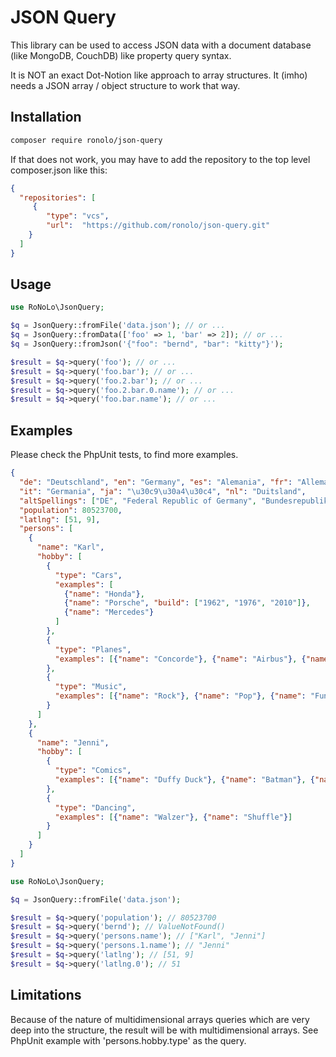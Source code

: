 # JSON Query

This library can be used to access JSON data with a document database (like MongoDB, CouchDB) 
like property query syntax. 

It is NOT an exact Dot-Notion like approach to array structures. 
It (imho) needs a JSON array / object structure to work that way. 

## Installation

```bash
composer require ronolo/json-query
```

If that does not work, you may have to add the repository to the top level composer.json like this:

```json
{
  "repositories": [
     {
        "type": "vcs",
        "url":  "https://github.com/ronolo/json-query.git"
    }
  ]
}
```

## Usage

```php
use RoNoLo\JsonQuery;

$q = JsonQuery::fromFile('data.json'); // or ...
$q = JsonQuery::fromData(['foo' => 1, 'bar' => 2]); // or ...
$q = JsonQuery::fromJson('{"foo": "bernd", "bar": "kitty"}');

$result = $q->query('foo'); // or ...
$result = $q->query('foo.bar'); // or ...
$result = $q->query('foo.2.bar'); // or ...
$result = $q->query('foo.2.bar.0.name'); // or ...
$result = $q->query('foo.bar.name'); // or ...
```

## Examples

Please check the PhpUnit tests, to find more examples.

```json
{
  "de": "Deutschland", "en": "Germany", "es": "Alemania", "fr": "Allemagne",
  "it": "Germania", "ja": "\u30c9\u30a4\u30c4", "nl": "Duitsland",
  "altSpellings": ["DE", "Federal Republic of Germany", "Bundesrepublik Deutschland"],
  "population": 80523700,
  "latlng": [51, 9],
  "persons": [
    {
      "name": "Karl",
      "hobby": [
        {
          "type": "Cars",
          "examples": [
            {"name": "Honda"},
            {"name": "Porsche", "build": ["1962", "1976", "2010"]},
            {"name": "Mercedes"}
          ]
        },
        {
          "type": "Planes",
          "examples": [{"name": "Concorde"}, {"name": "Airbus"}, {"name": "Tupolev"}]
        },
        {
          "type": "Music",
          "examples": [{"name": "Rock"}, {"name": "Pop"}, {"name": "Funk"}]
        }
      ]
    },
    {
      "name": "Jenni",
      "hobby": [
        {
          "type": "Comics",
          "examples": [{"name": "Duffy Duck"}, {"name": "Batman"}, {"name": "Superman"}]
        },
        {
          "type": "Dancing",
          "examples": [{"name": "Walzer"}, {"name": "Shuffle"}]
        }
      ]
    }
  ]
}
```
 
```php
use RoNoLo\JsonQuery;

$q = JsonQuery::fromFile('data.json');

$result = $q->query('population'); // 80523700
$result = $q->query('bernd'); // ValueNotFound()
$result = $q->query('persons.name'); // ["Karl", "Jenni"]
$result = $q->query('persons.1.name'); // "Jenni"
$result = $q->query('latlng'); // [51, 9]
$result = $q->query('latlng.0'); // 51
```
## Limitations

Because of the nature of multidimensional arrays queries which are very deep into the structure, the 
result will be with multidimensional arrays. See PhpUnit example with 'persons.hobby.type' as the query. 

